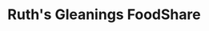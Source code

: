 ---
title: "Ruth's Gleanings FoodShare"
url: /spartanburg/ruths-gleanings-foodshare/
shop: Gemüse & Obst
---